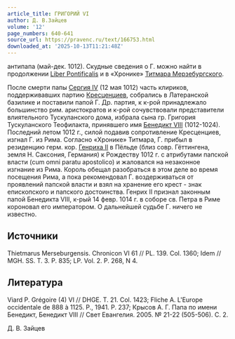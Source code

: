 ```yaml
---
article_title: ГРИГОРИЙ VI
author: Д. В.Зайцев
volume: '12'
page_numbers: 640-641
source_url: https://pravenc.ru/text/166753.html
downloaded_at: '2025-10-13T11:21:48Z'
---
```


антипапа (май-дек. 1012). Скудные сведения о Г. можно найти в продолжении [Liber Pontificalis](<https://pravenc.ru/text/Liber Pontificalis.html>) и в «Хронике» [Титмара Мерзебургского](<https://pravenc.ru/text/Титмара Мерзебургского.html>).

После смерти папы [Сергия IV](<https://pravenc.ru/text/Сергий IV.html>) (12 мая 1012) часть клириков, поддерживавших партию [Кресценциев](https://pravenc.ru/text/Кресценциев.html), собрались в Латеранской базилике и поставили папой Г. Др. партия, к к-рой принадлежало большинство рим. аристократов и к-рой сочувствовали представители влиятельного Тускуланского дома, избрала сына гр. Григория Тускуланского Теофилакта, принявшего имя [Бенедикт VIII](<https://pravenc.ru/text/Бенедикт VIII.html>) (1012-1024). Последний летом 1012 г., силой подавив сопротивление Кресценциев, изгнал Г. из Рима. Согласно «Хронике» Титмара, Г. прибыл в резиденцию герм. кор. [Генриха II](<https://pravenc.ru/text/Генриха II.html>) в Пёльде (близ совр. Гёттингена, земля Н. Саксония, Германия) к Рождеству 1012 г. с атрибутами папской власти (cum omni paratu apostolico) и жаловался на незаконное изгнание из Рима. Король обещал разобраться в этом деле во время посещения Рима, а пока рекомендовал Г. воздерживаться от проявлений папской власти и взял на хранение его крест - знак епископского и папского достоинства. Генрих II признал законным папой Бенедикта VIII, к-рый 14 февр. 1014 г. в соборе св. Петра в Риме короновал его императором. О дальнейшей судьбе Г. ничего не известно.

## Источники

Thietmarus Merseburgensis. Chronicon VI 61 // PL. 139. Col. 1360; Idem // MGH. SS. T. 3. P. 835; LP. Vol. 2. P. 268, N 4.

## Литература

Viard P. Grégoire (4) VI // DHGE. T. 21. Col. 1423; Fliche A. L'Europe occidentale de 888 à 1125. P., 1941. P. 237; Крысов А. Г. Папа по имени Бенедикт, Бенедикт VIII // Свет Евангелия. 2005. № 21-22 (505-506). С. 2.

Д. В.  Зайцев
